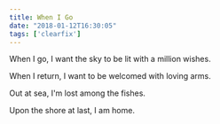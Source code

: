 ```yaml
---
title: When I Go
date: "2018-01-12T16:30:05"
tags: ['clearfix']
---
```


When I go, I want the sky to be lit with a million wishes.

When I return, I want to be welcomed with loving arms.

Out at sea, I'm lost among the fishes.

Upon the shore at last, I am home.